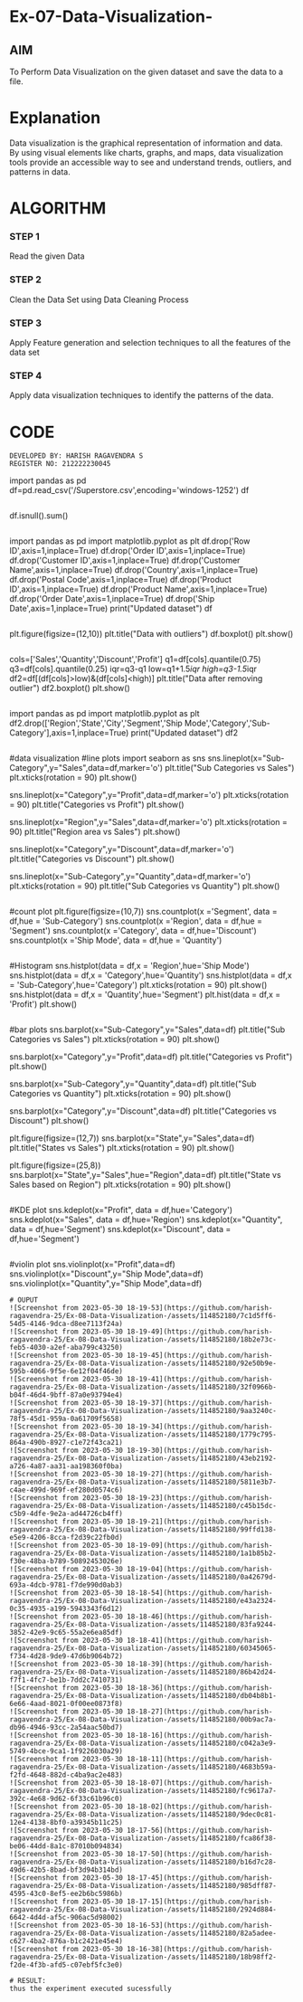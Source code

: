 # Ex-07-Data-Visualization-

## AIM
To Perform Data Visualization on the given dataset and save the data to a file. 

# Explanation
Data visualization is the graphical representation of information and data. By using visual elements like charts, graphs, and maps, data visualization tools provide an accessible way to see and understand trends, outliers, and patterns in data.

# ALGORITHM
### STEP 1
Read the given Data
### STEP 2
Clean the Data Set using Data Cleaning Process
### STEP 3
Apply Feature generation and selection techniques to all the features of the data set
### STEP 4
Apply data visualization techniques to identify the patterns of the data.


# CODE
```
DEVELOPED BY: HARISH RAGAVENDRA S
REGISTER NO: 212222230045
```
import pandas as pd
df=pd.read_csv('/Superstore.csv',encoding='windows-1252')
df
```
```
df.isnull().sum()
```
```
import pandas as pd
import matplotlib.pyplot as plt
df.drop('Row ID',axis=1,inplace=True)
df.drop('Order ID',axis=1,inplace=True)
df.drop('Customer ID',axis=1,inplace=True)
df.drop('Customer Name',axis=1,inplace=True)
df.drop('Country',axis=1,inplace=True)
df.drop('Postal Code',axis=1,inplace=True)
df.drop('Product ID',axis=1,inplace=True)
df.drop('Product Name',axis=1,inplace=True)
df.drop('Order Date',axis=1,inplace=True)
df.drop('Ship Date',axis=1,inplace=True)
print("Updated dataset")
df
```
```
plt.figure(figsize=(12,10))
plt.title("Data with outliers")
df.boxplot()
plt.show()
```
```
cols=['Sales','Quantity','Discount','Profit']
q1=df[cols].quantile(0.75)
q3=df[cols].quantile(0.25)
iqr=q3-q1
low=q1+1.5*iqr
high=q3-1.5*iqr
df2=df[(df[cols]>low)&(df[cols]<high)]
plt.title("Data after removing outlier")
df2.boxplot()
plt.show()
```
```
import pandas as pd
import matplotlib.pyplot as plt
df2.drop(['Region','State','City','Segment','Ship Mode','Category','Sub-Category'],axis=1,inplace=True)
print("Updated dataset")
df2
```
```
#data visualization
#line plots
import seaborn as sns
sns.lineplot(x="Sub-Category",y="Sales",data=df,marker='o')
plt.title("Sub Categories vs Sales")
plt.xticks(rotation = 90)
plt.show()

sns.lineplot(x="Category",y="Profit",data=df,marker='o')
plt.xticks(rotation = 90)
plt.title("Categories vs Profit")
plt.show()

sns.lineplot(x="Region",y="Sales",data=df,marker='o')
plt.xticks(rotation = 90)
plt.title("Region area vs Sales")
plt.show()

sns.lineplot(x="Category",y="Discount",data=df,marker='o')
plt.title("Categories vs Discount")
plt.show()

sns.lineplot(x="Sub-Category",y="Quantity",data=df,marker='o')
plt.xticks(rotation = 90)
plt.title("Sub Categories vs Quantity")
plt.show()
```
```
#count plot
plt.figure(figsize=(10,7))
sns.countplot(x ='Segment', data = df,hue = 'Sub-Category')
sns.countplot(x ='Region', data = df,hue = 'Segment')
sns.countplot(x ='Category', data = df,hue='Discount')
sns.countplot(x ='Ship Mode', data = df,hue = 'Quantity')
```
```
#Histogram
sns.histplot(data = df,x = 'Region',hue='Ship Mode')
sns.histplot(data = df,x = 'Category',hue='Quantity')
sns.histplot(data = df,x = 'Sub-Category',hue='Category')
plt.xticks(rotation = 90)
plt.show()
sns.histplot(data = df,x = 'Quantity',hue='Segment')
plt.hist(data = df,x = 'Profit')
plt.show()
```
```
#bar plots
sns.barplot(x="Sub-Category",y="Sales",data=df)
plt.title("Sub Categories vs Sales")
plt.xticks(rotation = 90)
plt.show()

sns.barplot(x="Category",y="Profit",data=df)
plt.title("Categories vs Profit")
plt.show()

sns.barplot(x="Sub-Category",y="Quantity",data=df)
plt.title("Sub Categories vs Quantity")
plt.xticks(rotation = 90)
plt.show()

sns.barplot(x="Category",y="Discount",data=df)
plt.title("Categories vs Discount")
plt.show()

plt.figure(figsize=(12,7))
sns.barplot(x="State",y="Sales",data=df)
plt.title("States vs Sales")
plt.xticks(rotation = 90)
plt.show()

plt.figure(figsize=(25,8))
sns.barplot(x="State",y="Sales",hue="Region",data=df)
plt.title("State vs Sales based on Region")
plt.xticks(rotation = 90)
plt.show()
```
```
#KDE plot
sns.kdeplot(x="Profit", data = df,hue='Category')
sns.kdeplot(x="Sales", data = df,hue='Region')
sns.kdeplot(x="Quantity", data = df,hue='Segment')
sns.kdeplot(x="Discount", data = df,hue='Segment')
```
```
#violin plot
sns.violinplot(x="Profit",data=df)
sns.violinplot(x="Discount",y="Ship Mode",data=df)
sns.violinplot(x="Quantity",y="Ship Mode",data=df)
```
# OUPUT
![Screenshot from 2023-05-30 18-19-53](https://github.com/harish-ragavendra-25/Ex-08-Data-Visualization-/assets/114852180/7c1d5ff6-54d5-4146-9dca-d8ee7113f24a)
![Screenshot from 2023-05-30 18-19-49](https://github.com/harish-ragavendra-25/Ex-08-Data-Visualization-/assets/114852180/18b2e73c-feb5-4030-a2ef-aba799c43250)
![Screenshot from 2023-05-30 18-19-45](https://github.com/harish-ragavendra-25/Ex-08-Data-Visualization-/assets/114852180/92e50b9e-595b-4066-9f5e-6e12f04f46de)
![Screenshot from 2023-05-30 18-19-41](https://github.com/harish-ragavendra-25/Ex-08-Data-Visualization-/assets/114852180/32f0966b-b04f-46d4-9bff-87a0e93794e4)
![Screenshot from 2023-05-30 18-19-37](https://github.com/harish-ragavendra-25/Ex-08-Data-Visualization-/assets/114852180/9aa3240c-78f5-45d1-959a-0a61709f5658)
![Screenshot from 2023-05-30 18-19-34](https://github.com/harish-ragavendra-25/Ex-08-Data-Visualization-/assets/114852180/1779c795-864a-490b-8927-c1e72f43ca21)
![Screenshot from 2023-05-30 18-19-30](https://github.com/harish-ragavendra-25/Ex-08-Data-Visualization-/assets/114852180/43eb2192-a726-4a87-aa31-aa198360f0ba)
![Screenshot from 2023-05-30 18-19-27](https://github.com/harish-ragavendra-25/Ex-08-Data-Visualization-/assets/114852180/5811e3b7-c4ae-499d-969f-ef280d0574c6)
![Screenshot from 2023-05-30 18-19-23](https://github.com/harish-ragavendra-25/Ex-08-Data-Visualization-/assets/114852180/c45b15dc-c5b9-4dfe-9e2a-ad44726cb4ff)
![Screenshot from 2023-05-30 18-19-21](https://github.com/harish-ragavendra-25/Ex-08-Data-Visualization-/assets/114852180/99ffd138-e5e9-4206-8cca-f2d39c22fb0d)
![Screenshot from 2023-05-30 18-19-09](https://github.com/harish-ragavendra-25/Ex-08-Data-Visualization-/assets/114852180/1a1b85b2-f30e-48ba-b789-50892453026e)
![Screenshot from 2023-05-30 18-19-04](https://github.com/harish-ragavendra-25/Ex-08-Data-Visualization-/assets/114852180/0a42679d-693a-4dcb-9781-f7de990d0ab3)
![Screenshot from 2023-05-30 18-18-54](https://github.com/harish-ragavendra-25/Ex-08-Data-Visualization-/assets/114852180/e43a2324-0c35-4935-a199-5943343f6d12)
![Screenshot from 2023-05-30 18-18-46](https://github.com/harish-ragavendra-25/Ex-08-Data-Visualization-/assets/114852180/83fa9244-3852-42e9-9c65-55a2e6ea85df)
![Screenshot from 2023-05-30 18-18-41](https://github.com/harish-ragavendra-25/Ex-08-Data-Visualization-/assets/114852180/60345065-f734-4d28-9de9-47d6b9064b72)
![Screenshot from 2023-05-30 18-18-39](https://github.com/harish-ragavendra-25/Ex-08-Data-Visualization-/assets/114852180/86b42d24-f7f1-4fc7-be1b-7dd2c7410731)
![Screenshot from 2023-05-30 18-18-36](https://github.com/harish-ragavendra-25/Ex-08-Data-Visualization-/assets/114852180/db04b8b1-6e66-4aad-8021-0f00ee0873f8)
![Screenshot from 2023-05-30 18-18-27](https://github.com/harish-ragavendra-25/Ex-08-Data-Visualization-/assets/114852180/00b9ac7a-db96-4946-93cc-2a54aac50bd7)
![Screenshot from 2023-05-30 18-18-16](https://github.com/harish-ragavendra-25/Ex-08-Data-Visualization-/assets/114852180/c042a3e9-5749-4bce-9ca1-1f9226030a29)
![Screenshot from 2023-05-30 18-18-11](https://github.com/harish-ragavendra-25/Ex-08-Data-Visualization-/assets/114852180/4683b59a-f2fd-4648-882d-c4ba9ac2e483)
![Screenshot from 2023-05-30 18-18-07](https://github.com/harish-ragavendra-25/Ex-08-Data-Visualization-/assets/114852180/fc9617a7-392c-4e68-9d62-6f33c61b96c0)
![Screenshot from 2023-05-30 18-18-02](https://github.com/harish-ragavendra-25/Ex-08-Data-Visualization-/assets/114852180/9dec0c81-12e4-4138-8bf0-a39345b11c25)
![Screenshot from 2023-05-30 18-17-56](https://github.com/harish-ragavendra-25/Ex-08-Data-Visualization-/assets/114852180/fca86f38-be06-44dd-8a1c-87010b094834)
![Screenshot from 2023-05-30 18-17-50](https://github.com/harish-ragavendra-25/Ex-08-Data-Visualization-/assets/114852180/b16d7c28-49d6-42b5-8bad-bf3d94b314bd)
![Screenshot from 2023-05-30 18-17-45](https://github.com/harish-ragavendra-25/Ex-08-Data-Visualization-/assets/114852180/985dff87-4595-43c0-8ef5-ee2b6bc5986b)
![Screenshot from 2023-05-30 18-17-15](https://github.com/harish-ragavendra-25/Ex-08-Data-Visualization-/assets/114852180/2924d884-6642-4d4d-af5c-906ac5d98002)
![Screenshot from 2023-05-30 18-16-53](https://github.com/harish-ragavendra-25/Ex-08-Data-Visualization-/assets/114852180/82a5adee-c627-4ba2-876a-b1c2421e45e4)
![Screenshot from 2023-05-30 18-16-38](https://github.com/harish-ragavendra-25/Ex-08-Data-Visualization-/assets/114852180/18b98ff2-f2de-4f3b-afd5-c07ebf5fc3e0)

# RESULT:
thus the experiment executed sucessfully

